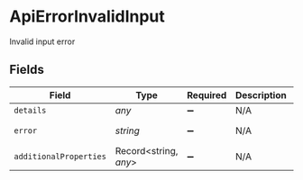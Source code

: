 # ApiErrorInvalidInput

Invalid input error


## Fields

| Field                  | Type                   | Required               | Description            | Example                |
| ---------------------- | ---------------------- | ---------------------- | ---------------------- | ---------------------- |
| `details`              | *any*                  | :heavy_minus_sign:     | N/A                    |                        |
| `error`                | *string*               | :heavy_minus_sign:     | N/A                    | Bad request            |
| `additionalProperties` | Record<string, *any*>  | :heavy_minus_sign:     | N/A                    |                        |